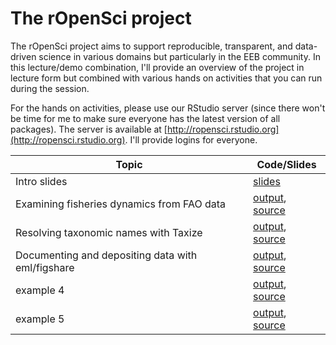 
# The rOpenSci project

The rOpenSci project aims to support reproducible, transparent, and data-driven science in various domains but particularly in the EEB community. In this lecture/demo combination, I'll provide an overview of the project in lecture form but combined with various hands on activities that you can run during the session.

For the hands on activities, please use our RStudio server (since there won't be time for me to make sure everyone has the latest version of all packages).  The server is available at [http://ropensci.rstudio.org](http://ropensci.rstudio.org). I'll provide logins for everyone. 

| Topic | Code/Slides |
| ----- | ----------  |
| Intro slides | [slides](http://karthik.github.io/useR2014/) |
| Examining fisheries dynamics from FAO data | [output](01-rfisheries.md), [source](01-rfisheries.Rmd) |
| Resolving taxonomic names with Taxize | [output](02-taxize.md), [source](02-taxize.Rmd) |
| Documenting and depositing data with eml/figshare | [output](03-eml.md), [source](03-eml.Rmd) |
| example 4 | [output](01-fisheries.md), [source](01-fisheries.Rmd) |
| example 5 | [output](01-fisheries.md), [source](01-fisheries.Rmd) |
